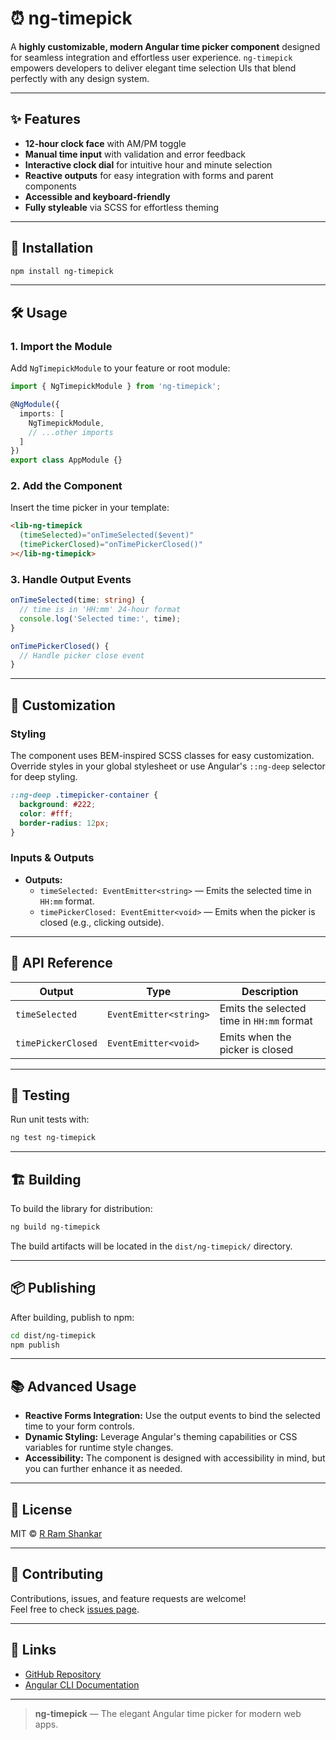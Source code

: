 # ⏰ ng-timepick

A **highly customizable, modern Angular time picker component** designed for seamless integration and effortless user experience. `ng-timepick` empowers developers to deliver elegant time selection UIs that blend perfectly with any design system.

---

## ✨ Features

- **12-hour clock face** with AM/PM toggle
- **Manual time input** with validation and error feedback
- **Interactive clock dial** for intuitive hour and minute selection
- **Reactive outputs** for easy integration with forms and parent components
- **Accessible and keyboard-friendly**
- **Fully styleable** via SCSS for effortless theming

---

## 🚀 Installation

```bash
npm install ng-timepick
```

---

## 🛠️ Usage

### 1. Import the Module

Add `NgTimepickModule` to your feature or root module:

```typescript
import { NgTimepickModule } from 'ng-timepick';

@NgModule({
  imports: [
    NgTimepickModule,
    // ...other imports
  ]
})
export class AppModule {}
```

### 2. Add the Component

Insert the time picker in your template:

```html
<lib-ng-timepick
  (timeSelected)="onTimeSelected($event)"
  (timePickerClosed)="onTimePickerClosed()"
></lib-ng-timepick>
```

### 3. Handle Output Events

```typescript
onTimeSelected(time: string) {
  // time is in 'HH:mm' 24-hour format
  console.log('Selected time:', time);
}

onTimePickerClosed() {
  // Handle picker close event
}
```

---

## 🎨 Customization

### Styling

The component uses BEM-inspired SCSS classes for easy customization. Override styles in your global stylesheet or use Angular's `::ng-deep` selector for deep styling.

```scss
::ng-deep .timepicker-container {
  background: #222;
  color: #fff;
  border-radius: 12px;
}
```

### Inputs & Outputs

- **Outputs:**
  - `timeSelected: EventEmitter<string>` — Emits the selected time in `HH:mm` format.
  - `timePickerClosed: EventEmitter<void>` — Emits when the picker is closed (e.g., clicking outside).

---

## 🧩 API Reference

| Output             | Type                  | Description                                 |
|--------------------|----------------------|---------------------------------------------|
| `timeSelected`     | `EventEmitter<string>`| Emits the selected time in `HH:mm` format   |
| `timePickerClosed` | `EventEmitter<void>`  | Emits when the picker is closed             |

---

## 🧪 Testing

Run unit tests with:

```bash
ng test ng-timepick
```

---

## 🏗️ Building

To build the library for distribution:

```bash
ng build ng-timepick
```

The build artifacts will be located in the `dist/ng-timepick/` directory.

---

## 📦 Publishing

After building, publish to npm:

```bash
cd dist/ng-timepick
npm publish
```

---

## 📚 Advanced Usage

- **Reactive Forms Integration:** Use the output events to bind the selected time to your form controls.
- **Dynamic Styling:** Leverage Angular's theming capabilities or CSS variables for runtime style changes.
- **Accessibility:** The component is designed with accessibility in mind, but you can further enhance it as needed.

---

## 📝 License

MIT © [R Ram Shankar](https://github.com/ram-shankar58)

---

## 🤝 Contributing

Contributions, issues, and feature requests are welcome!  
Feel free to check [issues page](https://github.com/ram-shankar58/ng-timepick/issues).

---

## 📎 Links

- [GitHub Repository](https://github.com/ram-shankar58/ng-timepick)
- [Angular CLI Documentation](https://angular.dev/tools/cli)

---

> **ng-timepick** — The elegant Angular time picker for modern web apps.
